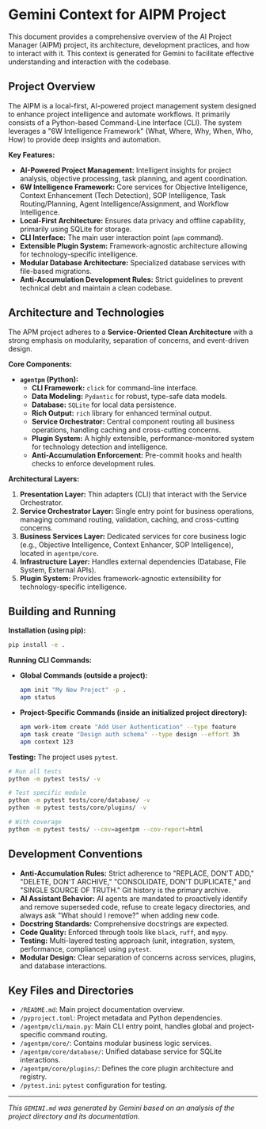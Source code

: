 # Gemini Context for AIPM Project

This document provides a comprehensive overview of the AI Project Manager (AIPM) project, its architecture, development practices, and how to interact with it. This context is generated for Gemini to facilitate effective understanding and interaction with the codebase.

## Project Overview

The AIPM is a local-first, AI-powered project management system designed to enhance project intelligence and automate workflows. It primarily consists of a Python-based Command-Line Interface (CLI). The system leverages a "6W Intelligence Framework" (What, Where, Why, When, Who, How) to provide deep insights and automation.

**Key Features:**
*   **AI-Powered Project Management:** Intelligent insights for project analysis, objective processing, task planning, and agent coordination.
*   **6W Intelligence Framework:** Core services for Objective Intelligence, Context Enhancement (Tech Detection), SOP Intelligence, Task Routing/Planning, Agent Intelligence/Assignment, and Workflow Intelligence.
*   **Local-First Architecture:** Ensures data privacy and offline capability, primarily using SQLite for storage.
*   **CLI Interface:** The main user interaction point (`apm` command).
*   **Extensible Plugin System:** Framework-agnostic architecture allowing for technology-specific intelligence.
*   **Modular Database Architecture:** Specialized database services with file-based migrations.
*   **Anti-Accumulation Development Rules:** Strict guidelines to prevent technical debt and maintain a clean codebase.

## Architecture and Technologies

The APM project adheres to a **Service-Oriented Clean Architecture** with a strong emphasis on modularity, separation of concerns, and event-driven design.

**Core Components:**
*   **`agentpm` (Python):**
    *   **CLI Framework:** `click` for command-line interface.
    *   **Data Modeling:** `Pydantic` for robust, type-safe data models.
    *   **Database:** `SQLite` for local data persistence.
    *   **Rich Output:** `rich` library for enhanced terminal output.
    *   **Service Orchestrator:** Central component routing all business operations, handling caching and cross-cutting concerns.
    *   **Plugin System:** A highly extensible, performance-monitored system for technology detection and intelligence.
    *   **Anti-Accumulation Enforcement:** Pre-commit hooks and health checks to enforce development rules.

**Architectural Layers:**
1.  **Presentation Layer:** Thin adapters (CLI) that interact with the Service Orchestrator.
2.  **Service Orchestrator Layer:** Single entry point for business operations, managing command routing, validation, caching, and cross-cutting concerns.
3.  **Business Services Layer:** Dedicated services for core business logic (e.g., Objective Intelligence, Context Enhancer, SOP Intelligence), located in `agentpm/core`.
4.  **Infrastructure Layer:** Handles external dependencies (Database, File System, External APIs).
5.  **Plugin System:** Provides framework-agnostic extensibility for technology-specific intelligence.

## Building and Running

**Installation (using pip):**
```bash
pip install -e .
```

**Running CLI Commands:**
*   **Global Commands (outside a project):**
    ```bash
    apm init "My New Project" -p .
    apm status
    ```
*   **Project-Specific Commands (inside an initialized project directory):**
    ```bash
    apm work-item create "Add User Authentication" --type feature
    apm task create "Design auth schema" --type design --effort 3h
    apm context 123
    ```

**Testing:**
The project uses `pytest`.
```bash
# Run all tests
python -m pytest tests/ -v

# Test specific module
python -m pytest tests/core/database/ -v
python -m pytest tests/core/plugins/ -v

# With coverage
python -m pytest tests/ --cov=agentpm --cov-report=html
```

## Development Conventions

*   **Anti-Accumulation Rules:** Strict adherence to "REPLACE, DON'T ADD," "DELETE, DON'T ARCHIVE," "CONSOLIDATE, DON'T DUPLICATE," and "SINGLE SOURCE OF TRUTH." Git history is the primary archive.
*   **AI Assistant Behavior:** AI agents are mandated to proactively identify and remove superseded code, refuse to create legacy directories, and always ask "What should I remove?" when adding new code.
*   **Docstring Standards:** Comprehensive docstrings are expected.
*   **Code Quality:** Enforced through tools like `black`, `ruff`, and `mypy`.
*   **Testing:** Multi-layered testing approach (unit, integration, system, performance, compliance) using `pytest`.
*   **Modular Design:** Clear separation of concerns across services, plugins, and database interactions.

## Key Files and Directories

*   `/README.md`: Main project documentation overview.
*   `/pyproject.toml`: Project metadata and Python dependencies.
*   `/agentpm/cli/main.py`: Main CLI entry point, handles global and project-specific command routing.
*   `/agentpm/core/`: Contains modular business logic services.
*   `/agentpm/core/database/`: Unified database service for SQLite interactions.
*   `/agentpm/core/plugins/`: Defines the core plugin architecture and registry.
*   `/pytest.ini`: `pytest` configuration for testing.

---
*This `GEMINI.md` was generated by Gemini based on an analysis of the project directory and its documentation.*